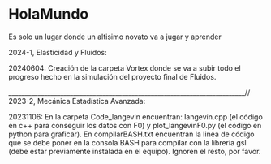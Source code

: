 # HolaMundo
Es solo un lugar donde un altisimo novato va a jugar y aprender

2024-1, Elasticidad y Fluidos:

  20240604: Creación de la carpeta Vortex donde se va a subir todo el progreso hecho en la simulación del proyecto final de Fluidos.


_________________________________________________________________________//
2023-2, Mecánica Estadística Avanzada: 

  20231106: En la carpeta Code_langevin encuentran: langevin.cpp (el código en c++ para conseguir los datos con F0) y plot_langevinF0.py (el código en python para graficar).
            En compilarBASH.txt encuentran la linea de código que se debe poner en la consola BASH para compilar con la libreria gsl (debe estar previamente instalada en el equipo).
            Ignoren el resto, por favor.
            
